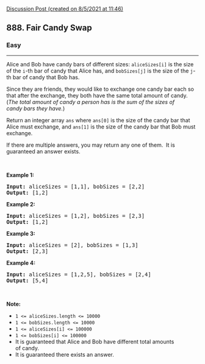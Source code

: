 [Discussion Post (created on 8/5/2021 at 11:46)](https://leetcode.com/problems/fair-candy-swap/discuss/1258455/C%2B%2B-Easy-to-understand-map-solution)  
<h2>888. Fair Candy Swap</h2><h3>Easy</h3><hr><div><p>Alice and Bob have candy bars of different sizes: <code>aliceSizes[i]</code> is the size of the <code>i</code>-th bar of candy that Alice has, and <code>bobSizes[j]</code> is the size of the <code>j</code>-th bar of candy that Bob has.</p>

<p>Since they are friends, they would like to exchange one candy bar each so that after the exchange, they both have the same total&nbsp;amount of candy.&nbsp; (<em>The total amount of candy&nbsp;a person has is the sum of the sizes of candy&nbsp;bars they have.</em>)</p>

<p>Return an integer array <code>ans</code>&nbsp;where <code>ans[0]</code> is the size of the candy bar that Alice must exchange, and <code>ans[1]</code> is the size of the candy bar that Bob must exchange.</p>

<p>If there are multiple answers, you may return any one of them.&nbsp; It is guaranteed an answer exists.</p>

<p>&nbsp;</p>

<div>
<p><strong>Example 1:</strong></p>

<pre><strong>Input: </strong>aliceSizes = <span id="example-input-1-1">[1,1]</span>, bobSizes = <span id="example-input-1-2">[2,2]</span>
<strong>Output: </strong><span id="example-output-1">[1,2]</span>
</pre>

<div>
<p><strong>Example 2:</strong></p>

<pre><strong>Input: </strong>aliceSizes = <span id="example-input-2-1">[1,2]</span>, bobSizes = <span id="example-input-2-2">[2,3]</span>
<strong>Output: </strong><span id="example-output-2">[1,2]</span>
</pre>

<div>
<p><strong>Example 3:</strong></p>

<pre><strong>Input: </strong>aliceSizes = <span id="example-input-3-1">[2]</span>, bobSizes = <span id="example-input-3-2">[1,3]</span>
<strong>Output: </strong><span id="example-output-3">[2,3]</span>
</pre>

<div>
<p><strong>Example 4:</strong></p>

<pre><strong>Input: </strong>aliceSizes = <span id="example-input-4-1">[1,2,5]</span>, bobSizes = <span id="example-input-4-2">[2,4]</span>
<strong>Output: </strong><span id="example-output-4">[5,4]</span>
</pre>

<p>&nbsp;</p>

<p><strong><span>Note:</span></strong></p>

<ul>
	<li><span><code>1 &lt;= aliceSizes.length &lt;= 10000</code></span></li>
	<li><span><code>1 &lt;= bobSizes.length &lt;= 10000</code></span></li>
	<li><code><span>1 &lt;= aliceSizes[i] &lt;= 100000</span></code></li>
	<li><code><span>1 &lt;= bobSizes[i] &lt;= 100000</span></code></li>
	<li>It is guaranteed that Alice and Bob have different total amounts of&nbsp;candy.</li>
	<li>It is guaranteed there exists an&nbsp;answer.</li>
</ul>
</div>
</div>
</div>
</div>
</div>